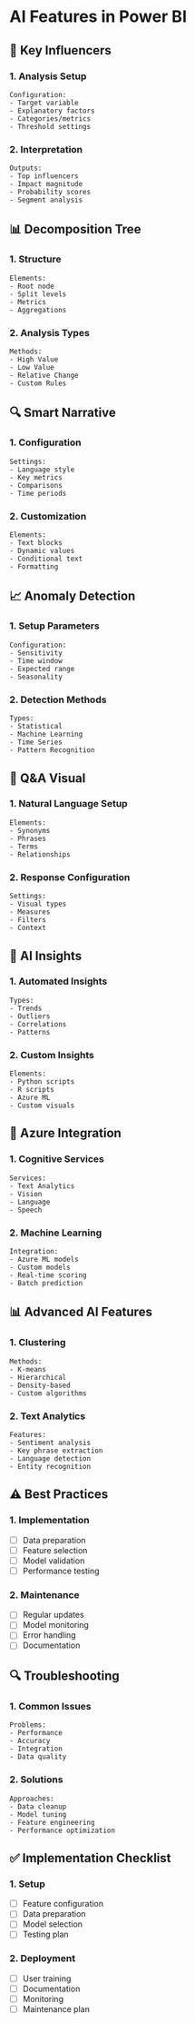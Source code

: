 # AI Features in Power BI

## 🤖 Key Influencers

### 1. Analysis Setup
```
Configuration:
- Target variable
- Explanatory factors
- Categories/metrics
- Threshold settings
```

### 2. Interpretation
```
Outputs:
- Top influencers
- Impact magnitude
- Probability scores
- Segment analysis
```

## 📊 Decomposition Tree

### 1. Structure
```
Elements:
- Root node
- Split levels
- Metrics
- Aggregations
```

### 2. Analysis Types
```
Methods:
- High Value
- Low Value
- Relative Change
- Custom Rules
```

## 🔍 Smart Narrative

### 1. Configuration
```
Settings:
- Language style
- Key metrics
- Comparisons
- Time periods
```

### 2. Customization
```
Elements:
- Text blocks
- Dynamic values
- Conditional text
- Formatting
```

## 📈 Anomaly Detection

### 1. Setup Parameters
```
Configuration:
- Sensitivity
- Time window
- Expected range
- Seasonality
```

### 2. Detection Methods
```
Types:
- Statistical
- Machine Learning
- Time Series
- Pattern Recognition
```

## 🎯 Q&A Visual

### 1. Natural Language Setup
```
Elements:
- Synonyms
- Phrases
- Terms
- Relationships
```

### 2. Response Configuration
```
Settings:
- Visual types
- Measures
- Filters
- Context
```

## 📱 AI Insights

### 1. Automated Insights
```
Types:
- Trends
- Outliers
- Correlations
- Patterns
```

### 2. Custom Insights
```
Elements:
- Python scripts
- R scripts
- Azure ML
- Custom visuals
```

## 🔄 Azure Integration

### 1. Cognitive Services
```
Services:
- Text Analytics
- Vision
- Language
- Speech
```

### 2. Machine Learning
```
Integration:
- Azure ML models
- Custom models
- Real-time scoring
- Batch prediction
```

## 📊 Advanced AI Features

### 1. Clustering
```
Methods:
- K-means
- Hierarchical
- Density-based
- Custom algorithms
```

### 2. Text Analytics
```
Features:
- Sentiment analysis
- Key phrase extraction
- Language detection
- Entity recognition
```

## ⚠️ Best Practices

### 1. Implementation
- [ ] Data preparation
- [ ] Feature selection
- [ ] Model validation
- [ ] Performance testing

### 2. Maintenance
- [ ] Regular updates
- [ ] Model monitoring
- [ ] Error handling
- [ ] Documentation

## 🔍 Troubleshooting

### 1. Common Issues
```
Problems:
- Performance
- Accuracy
- Integration
- Data quality
```

### 2. Solutions
```
Approaches:
- Data cleanup
- Model tuning
- Feature engineering
- Performance optimization
```

## ✅ Implementation Checklist

### 1. Setup
- [ ] Feature configuration
- [ ] Data preparation
- [ ] Model selection
- [ ] Testing plan

### 2. Deployment
- [ ] User training
- [ ] Documentation
- [ ] Monitoring
- [ ] Maintenance plan
